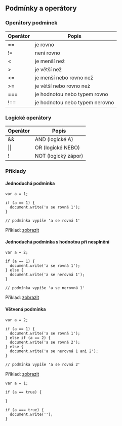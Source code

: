 ## Podmínky a operátory

### Operátory podmínek
Operátor | Popis
-------- | -----
\=\= | je rovno
\!\= | není rovno
\< | je menší než
\> | je větší než
\<\= | je menší nebo rovno než
\>\= | je větší nebo rovno než
\=\=\= | je hodnotou nebo typem rovno
\!\=\= | je hodnotou nebo typem nerovno

### Logické operátory
Operátor | Popis
-------- | -----
\&\& | AND (logické A)
\|\| | OR (logické NEBO)
\! | NOT (logický zápor)

### Příklady
#### Jednoduchá podmínka
```
var a = 1;

if (a == 1) {
  document.write('a se rovná 1');
}

// podmínka vypíše 'a se rovná 1'
```
Příklad: [zobrazit](https://jsfiddle.net/kaspim/ytkfpwL5/3/)

#### Jednoduchá podmínka s hodnotou při nesplnění
```
var a = 2;

if (a == 1) {
  document.write('a se rovná 1');
} else {
  document.write('a se nerovná 1');
}

// podmínka vypíše 'a se nerovná 1'
```
Příklad: [zobrazit](https://jsfiddle.net/kaspim/ytkfpwL5/4/)

#### Větvená podmínka
```
var a = 2;

if (a == 1) {
  document.write('a se rovná 1');
} else if (a == 2) {
  document.write('a se rovná 2');
} else {
  document.write('a se nerovná 1 ani 2');
}

// podmínka vypíše 'a se rovná 2'
```
Příklad: [zobrazit](https://jsfiddle.net/kaspim/ytkfpwL5/6/)


```
var a = 1;

if (a == true) {

}

if (a === true) {
  document.write('');
}
```
